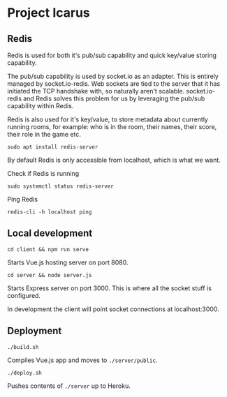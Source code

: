 # Project Icarus

## Redis

Redis is used for both it's pub/sub capability and quick key/value storing capability.

The pub/sub capability is used by socket.io as an adapter. This is entirely managed by socket.io-redis. Web sockets are tied to the server that it has initiated the TCP handshake with, so naturally aren't scalable. socket.io-redis and Redis solves this problem for us by leveraging the pub/sub capability within Redis.

Redis is also used for it's key/value, to store metadata about currently running rooms, for example: who is in the room, their names, their score, their role in the game etc.

```
sudo apt install redis-server
```
By default Redis is only accessible from localhost, which is what we want.

Check if Redis is running
```
sudo systemctl status redis-server
```

Ping Redis
```
redis-cli -h localhost ping
```

## Local development
```
cd client && npm run serve
```
Starts Vue.js hosting server on port 8080.

```
cd server && node server.js
```
Starts Express server on port 3000. This is where all the socket stuff is configured.

In development the client will point socket connections at localhost:3000.

## Deployment
```
./build.sh
```
Compiles Vue.js app and moves to `./server/public`.

```
./deploy.sh
```
Pushes contents of `./server` up to Heroku.
